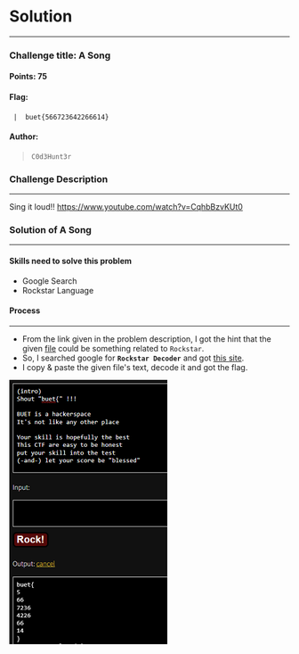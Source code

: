 # Solution

---

### Challenge title: A Song

#### Points: 75

#### Flag:

```
 |  buet{566723642266614}
```

#### Author:

> ```
> C0d3Hunt3r
> ```

### Challenge Description

---

Sing it loud!! https://www.youtube.com/watch?v=CqhbBzvKUt0

### Solution of A Song

---

#### Skills need to solve this problem

+ Google Search
+ Rockstar Language

#### Process

---

+ From the link given in the problem description, I got the hint that the given [file](./a_song.txt) could be something related to `Rockstar`.
+ So, I searched google for **`Rockstar Decoder`** and got [this site](https://codewithrockstar.com/online).
+ I copy & paste the given file's text, decode it and got the flag.

![solve](./Photos/solve.PNG)
